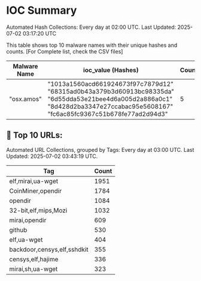 # IOC Summary

Automated Hash Collections: Every day at 02:00 UTC. Last Updated: 2025-07-02 03:17:20 UTC

This table shows top 10 malware names with their unique hashes and counts. [For Complete list, check the CSV files]

| Malware Name | ioc_value (Hashes) | Count |
|--------------|--------------------|-------|
|  "osx.amos" |  "1013a1560acd661924673f97c7879d12"<br> "68315ad0b43a379b3d60913bc98335da"<br> "6d55dda53e21bee4d6a005d2a886a0c1"<br> "8d428d2ba3347e27ccabac95e5608167"<br> "fc6ac85fc9367c51b678fe77ad2d94d3" | 5 |

<!-- url_summary_start -->
## 🔗 Top 10 URLs:

Automated URL Collections, grouped by Tags: Every day at 03:00 UTC. Last Updated: 2025-07-02 03:43:19 UTC.

| Tag | Count |
|-----|-------|
| elf,mirai,ua-wget | 1951 |
| CoinMiner,opendir | 1784 |
| opendir | 1084 |
| 32-bit,elf,mips,Mozi | 1032 |
| mirai,opendir | 609 |
| github | 530 |
| elf,ua-wget | 404 |
| backdoor,censys,elf,sshdkit | 355 |
| censys,elf,hajime | 336 |
| mirai,sh,ua-wget | 323 |
<!-- url_summary_end -->
